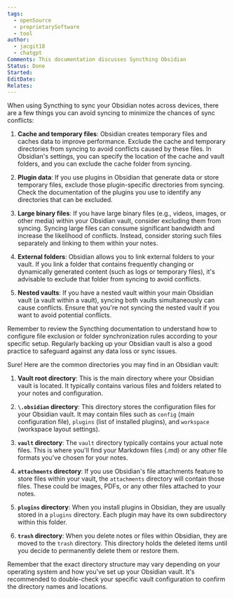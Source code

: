 ```yaml
---
tags:
  - openSource
  - proprietarySoftware
  - tool
author:
  - jacgit18
  - chatgpt
Comments: This documentation discusses Syncthing Obsidian
Status: Done
Started: 
EditDate: 
Relates:
---
```

When using Syncthing to sync your Obsidian notes across devices, there are a few things you can avoid syncing to minimize the chances of sync conflicts:

1. **Cache and temporary files**: Obsidian creates temporary files and caches data to improve performance. Exclude the cache and temporary directories from syncing to avoid conflicts caused by these files. In Obsidian's settings, you can specify the location of the cache and vault folders, and you can exclude the cache folder from syncing.

2. **Plugin data**: If you use plugins in Obsidian that generate data or store temporary files, exclude those plugin-specific directories from syncing. Check the documentation of the plugins you use to identify any directories that can be excluded.

3. **Large binary files**: If you have large binary files (e.g., videos, images, or other media) within your Obsidian vault, consider excluding them from syncing. Syncing large files can consume significant bandwidth and increase the likelihood of conflicts. Instead, consider storing such files separately and linking to them within your notes.

4. **External folders**: Obsidian allows you to link external folders to your vault. If you link a folder that contains frequently changing or dynamically generated content (such as logs or temporary files), it's advisable to exclude that folder from syncing to avoid conflicts.

5. **Nested vaults**: If you have a nested vault within your main Obsidian vault (a vault within a vault), syncing both vaults simultaneously can cause conflicts. Ensure that you're not syncing the nested vault if you want to avoid potential conflicts.

Remember to review the Syncthing documentation to understand how to configure file exclusion or folder synchronization rules according to your specific setup. Regularly backing up your Obsidian vault is also a good practice to safeguard against any data loss or sync issues.



Sure! Here are the common directories you may find in an Obsidian vault:

1. **Vault root directory**: This is the main directory where your Obsidian vault is located. It typically contains various files and folders related to your notes and configuration.

2. **`\.obsidian` directory**: This directory stores the configuration files for your Obsidian vault. It may contain files such as `config` (main configuration file), `plugins` (list of installed plugins), and `workspace` (workspace layout settings).

3. **`vault` directory**: The `vault` directory typically contains your actual note files. This is where you'll find your Markdown files (.md) or any other file formats you've chosen for your notes.

4. **`attachments` directory**: If you use Obsidian's file attachments feature to store files within your vault, the `attachments` directory will contain those files. These could be images, PDFs, or any other files attached to your notes.

5. **`plugins` directory**: When you install plugins in Obsidian, they are usually stored in a `plugins` directory. Each plugin may have its own subdirectory within this folder.

6. **`trash` directory**: When you delete notes or files within Obsidian, they are moved to the `trash` directory. This directory holds the deleted items until you decide to permanently delete them or restore them.

Remember that the exact directory structure may vary depending on your operating system and how you've set up your Obsidian vault. It's recommended to double-check your specific vault configuration to confirm the directory names and locations.